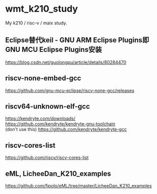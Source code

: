 # wmt_k210_study
My k210 / risc-v / maix study.

## Eclipse替代keil - GNU ARM Eclipse Plugins即 GNU MCU Eclipse Plugins安装  
https://blog.csdn.net/guolongpu/article/details/80284470  

## riscv-none-embed-gcc    
https://github.com/gnu-mcu-eclipse/riscv-none-gcc/releases  

## riscv64-unknown-elf-gcc  
https://kendryte.com/downloads/  
https://github.com/kendryte/kendryte-gnu-toolchain  
(don't use this) https://github.com/kendryte/kendryte-gcc  

## riscv-cores-list  
https://github.com/riscv/riscv-cores-list  

## eML, LicheeDan_K210_examples  
https://github.com/fjpolo/eML/tree/master/LicheeDan_K210_examples  

